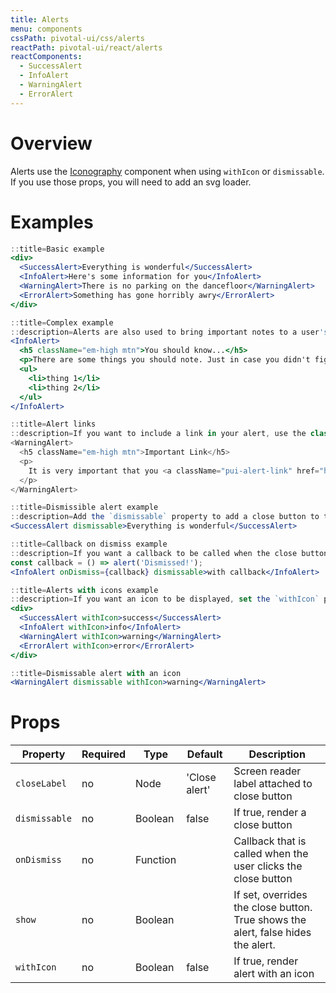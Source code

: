 ```yaml
---
title: Alerts
menu: components
cssPath: pivotal-ui/css/alerts
reactPath: pivotal-ui/react/alerts
reactComponents:
  - SuccessAlert
  - InfoAlert
  - WarningAlert
  - ErrorAlert
---
```


# Overview

Alerts use the [Iconography](/icons) component when using `withIcon` or `dismissable`. If you use those props, you will need to add an svg loader.

# Examples

```jsx
::title=Basic example
<div>
  <SuccessAlert>Everything is wonderful</SuccessAlert>
  <InfoAlert>Here's some information for you</InfoAlert>
  <WarningAlert>There is no parking on the dancefloor</WarningAlert>
  <ErrorAlert>Something has gone horribly awry</ErrorAlert>
</div>
```

```jsx
::title=Complex example
::description=Alerts are also used to bring important notes to a user's attention. If the content of your alert is a little more complicated, we would recommend using headings coupled with the content.
<InfoAlert>
  <h5 className="em-high mtn">You should know...</h5>
  <p>There are some things you should note. Just in case you didn't figure it out already.</p>
  <ul>
    <li>thing 1</li>
    <li>thing 2</li>
  </ul>
</InfoAlert>
```

```jsx
::title=Alert links
::description=If you want to include a link in your alert, use the class `pui-alert-link`.
<WarningAlert>
  <h5 className="em-high mtn">Important Link</h5>
  <p>
    It is very important that you <a className="pui-alert-link" href="http://www.example.com/">click here</a>
  </p>
</WarningAlert>
```

```jsx
::title=Dismissible alert example
::description=Add the `dismissable` property to add a close button to the alert.
<SuccessAlert dismissable>Everything is wonderful</SuccessAlert>
```

```jsx
::title=Callback on dismiss example
::description=If you want a callback to be called when the close button is clicked, set the `onDismiss` property to that callback.
const callback = () => alert('Dismissed!');
<InfoAlert onDismiss={callback} dismissable>with callback</InfoAlert>
```

```jsx
::title=Alerts with icons example
::description=If you want an icon to be displayed, set the `withIcon` property.
<div>
  <SuccessAlert withIcon>success</SuccessAlert>
  <InfoAlert withIcon>info</InfoAlert>
  <WarningAlert withIcon>warning</WarningAlert>
  <ErrorAlert withIcon>error</ErrorAlert>
</div>
```

```jsx
::title=Dismissable alert with an icon
<WarningAlert dismissable withIcon>warning</WarningAlert>
```

# Props

Property | Required | Type | Default | Description
---------|----------|------|---------|------------
`closeLabel`  | no | Node     | 'Close alert' | Screen reader label attached to close button
`dismissable` | no | Boolean  | false         | If true, render a close button
`onDismiss`   | no | Function |               | Callback that is called when the user clicks the close button
`show`        | no | Boolean  |               | If set, overrides the close button. True shows the alert, false hides the alert.
`withIcon`    | no | Boolean  | false         | If true, render alert with an icon